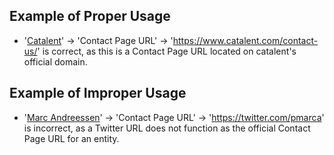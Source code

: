 ## Example of Proper Usage
* '[Catalent](https://golden.com/wiki/Catalent-BW8E8KG)' -> 'Contact Page URL' -> 'https://www.catalent.com/contact-us/' is correct, as this is a Contact Page URL located on catalent's official domain.

## Example of Improper Usage
* '[Marc Andreessen](https://golden.com/wiki/Marc_Andreessen-DBY)' -> 'Contact Page URL' -> 'https://twitter.com/pmarca' is incorrect, as a Twitter URL does not function as the official Contact Page URL for an entity.
